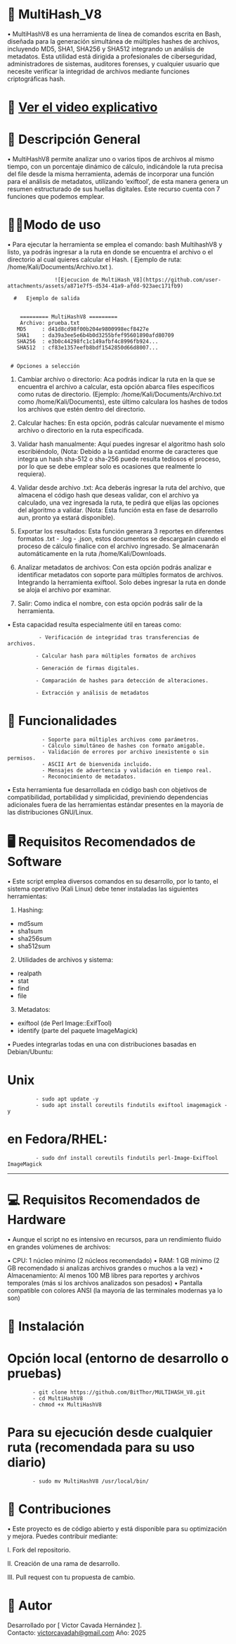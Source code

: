 # 🔐 MultiHash_V8

•	MultiHashV8 es una herramienta de línea de comandos escrita en Bash, diseñada para la generación simultánea de múltiples hashes de archivos, incluyendo MD5, SHA1, SHA256 y SHA512 integrando un análisis de metadatos. Esta utilidad está dirigida a profesionales de ciberseguridad, administradores de sistemas, auditores forenses, y cualquier usuario que necesite verificar la integridad de archivos mediante funciones criptográficas hash.

# 🎥 [Ver el video explicativo](https://www.youtube.com/watch?v=lJ9taLZ9CCE)

# 📌 Descripción General

•	MultiHashV8 permite analizar uno o varios  tipos de archivos al mismo tiempo, con un porcentaje dinámico de cálculo, indicándole la ruta precisa del file desde la misma herramienta, además de incorporar una función para el análisis de metadatos, utilizando  ‘exiftool’, de esta manera genera un resumen estructurado de sus huellas digitales. Este recurso cuenta con 7 funciones que podemos emplear. 

# 👨‍💻Modo de uso

•       Para ejecutar la herramienta se emplea el comando: bash MultihashV8 y listo, ya podrás ingresar a la ruta en donde se encuentra el archivo o el directorio al cual quieres calcular el Hash. ( Ejemplo de ruta: /home/Kali/Documents/Archivo.txt ).

                   ![Ejecucion de MultiHash_V8](https://github.com/user-attachments/assets/a871e7f5-d534-41a9-afdd-923aec171fb9)

      #   Ejemplo de salida


        ========= MultiHashV8 =========
        Archivo: prueba.txt
       MD5     : d41d8cd98f00b204e9800998ecf8427e
       SHA1    : da39a3ee5e6b4b0d3255bfef95601890afd80709
       SHA256  : e3b0c44298fc1c149afbf4c8996fb924...
       SHA512  : cf83e1357eefb8bdf1542850d66d8007...


     # Opciones a selección

1)	Cambiar archivo o directorio: Aca podrás indicar la ruta en la que se encuentra el archivo a calcular, esta opción abarca files específicos como rutas de directorio. (Ejemplo: /home/Kali/Documents/Archivo.txt como /home/Kali/Documents), este último calculara los hashes de todos los archivos que estén dentro del directorio.

2)	 Calcular haches: En esta opción, podrás calcular nuevamente el mismo archivo o directorio en la ruta especificada.

3)	Validar hash manualmente: Aquí puedes ingresar el algoritmo hash solo escribiéndolo, (Nota: Debido a la cantidad enorme de caracteres que integra un hash sha-512 o sha-256 puede resulta tediosos el proceso, por lo que se debe emplear solo es ocasiones que realmente lo requiera).

4)	Validar desde archivo .txt: Aca deberás ingresar la ruta del archivo, que almacena el código hash que deseas validar, con el archivo ya calculado, una vez ingresada la ruta, te pedirá que elijas las opciones del algoritmo a validar. (Nota: Esta función esta en fase de desarrollo aun, pronto ya estará disponible).

5)	Exportar los resultados: Esta función generara 3 reportes en diferentes formatos .txt - .log - .json, estos documentos se descargarán cuando el proceso de cálculo finalice con el archivo ingresado. Se almacenarán automáticamente en la ruta /home/Kali/Downloads. 

6)	Analizar metadatos de archivos: Con esta opción podrás analizar e identificar metadatos con soporte para múltiples formatos de archivos. Integrando la herramienta exiftool. Solo debes ingresar la ruta en donde se aloja el archivo por examinar.

7)	Salir: Como indica el nombre, con esta opción podrás salir de la herramienta.

•	Esta capacidad resulta especialmente útil en tareas como:

              - Verificación de integridad tras transferencias de archivos.

             - Calcular hash para múltiples formatos de archivos

             - Generación de firmas digitales.

             - Comparación de hashes para detección de alteraciones.

             - Extracción y análisis de metadatos

# 📂 Funcionalidades

               - Soporte para múltiples archivos como parámetros.
               - Cálculo simultáneo de hashes con formato amigable.
               - Validación de errores por archivo inexistente o sin permisos.
               - ASCII Art de bienvenida incluido.
               - Mensajes de advertencia y validación en tiempo real.
               - Reconocimiento de metadatos.

•       Esta herramienta fue desarrollada en código bash con objetivos de compatibilidad, portabilidad y simplicidad, previniendo dependencias adicionales fuera de las herramientas estándar presentes en la mayoría de las distribuciones GNU/Linux.

# 🖥️ Requisitos Recomendados de Software

•       Este script emplea diversos comandos en su desarrollo, por lo tanto, el sistema operativo (Kali Linux) debe tener instaladas las siguientes herramientas:

1.	Hashing:

   - md5sum
   - sha1sum
   - sha256sum
   - sha512sum

2.	Utilidades de archivos y sistema:

   - realpath
   - stat
   - find
   - file

3.	Metadatos:

   - exiftool (de Perl Image::ExifTool)
   - identify (parte del paquete ImageMagick)


•     Puedes integrarlas todas en una con distribuciones basadas en Debian/Ubuntu:

#	Unix

             - sudo apt update -y
             - sudo apt install coreutils findutils exiftool imagemagick -y

#	en Fedora/RHEL:

             - sudo dnf install coreutils findutils perl-Image-ExifTool ImageMagick

________________________________________

# 💻 Requisitos Recomendados de Hardware

 •     Aunque el script no es intensivo en recursos, para un rendimiento fluido en grandes volúmenes de archivos:

•	CPU: 1 núcleo mínimo (2 núcleos recomendado)
•	RAM: 1 GB mínimo (2 GB recomendado si analizas archivos grandes o muchos a la vez)
•	Almacenamiento: Al menos 100 MB libres para reportes y archivos temporales (más si los archivos analizados son pesados)
•	Pantalla compatible con colores ANSI (la mayoría de las terminales modernas ya lo son)


# 🚀 Instalación

# Opción local (entorno de desarrollo o pruebas)

            - git clone https://github.com/BitThor/MULTIHASH_V8.git
            - cd MultiHashV8
            - chmod +x MultiHashV8


# Para su ejecución desde cualquier ruta (recomendada para su uso diario)

            - sudo mv MultiHashV8 /usr/local/bin/


# 🤝 Contribuciones

•    Este proyecto es de código abierto y está disponible para su optimización y mejora. Puedes contribuir mediante:

I.	Fork del repositorio.

II.	Creación de una rama de desarrollo.

III.	Pull request con tu propuesta de cambio.

# 👤 Autor

Desarrollado por [ Victor Cavada Hernández ].  
Contacto: victorcavadah@gmail.com 
Año: 2025
